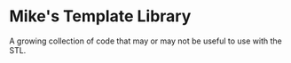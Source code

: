 # Mike's Template Library

A growing collection of code that may or may not be useful to use with the STL.
